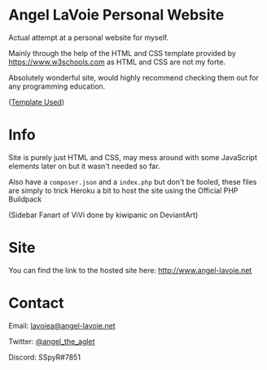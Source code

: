 # Angel LaVoie Personal Website

Actual attempt at a personal website for myself.

Mainly through the help of the HTML and CSS template provided by <https://www.w3schools.com> as HTML and CSS are not my forte.

Absolutely wonderful site, would highly recommend checking them out for any programming education.

([Template Used](<https://www.w3schools.com/w3css/tryit.asp?filename=tryw3css_templates_dark_portfolio&stacked=h>))

# Info

Site is purely just HTML and CSS, may mess around with some JavaScript elements later on but it wasn't needed so far.

Also have a `composer.json` and a `index.php` but don't be fooled, these files are simply to trick Heroku a bit to host the site using the Official PHP Buildpack

(Sidebar Fanart of ViVi done by kiwipanic on DeviantArt)

# Site

You can find the link to the hosted site here: <http://www.angel-lavoie.net>

# Contact

Email: <lavoiea@angel-lavoie.net>

Twitter: [@angel_the_aglet](<https://twitter.com/angel_the_aglet>)

Discord: SSpyR#7851